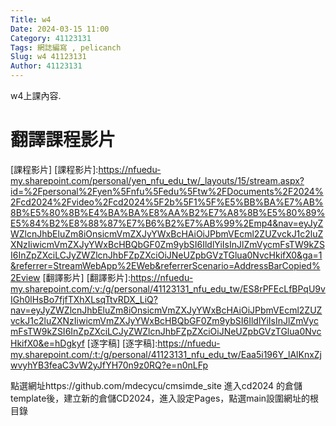 ```yaml
---
Title: w4
Date: 2024-03-15 11:00
Category: 41123131
Tags: 網誌編寫 , pelicanch
Slug: w4 41123131
Author: 41123131
---
```


w4上課內容.

<!-- PELICAN_END_SUMMARY -->

# 翻譯課程影片
[課程影片]
[課程影片]:https://nfuedu-my.sharepoint.com/personal/yen_nfu_edu_tw/_layouts/15/stream.aspx?id=%2Fpersonal%2Fyen%5Fnfu%5Fedu%5Ftw%2FDocuments%2F2024%2Fcd2024%2Fvideo%2Fcd2024%5F2b%5F1%5F%E5%BB%BA%E7%AB%8B%E5%80%8B%E4%BA%BA%E8%AA%B2%E7%A8%8B%E5%80%89%E5%84%B2%E8%88%87%E7%B6%B2%E7%AB%99%2Emp4&nav=eyJyZWZlcnJhbEluZm8iOnsicmVmZXJyYWxBcHAiOiJPbmVEcml2ZUZvckJ1c2luZXNzIiwicmVmZXJyYWxBcHBQbGF0Zm9ybSI6IldlYiIsInJlZmVycmFsTW9kZSI6InZpZXciLCJyZWZlcnJhbFZpZXciOiJNeUZpbGVzTGlua0NvcHkifX0&ga=1&referrer=StreamWebApp%2EWeb&referrerScenario=AddressBarCopied%2Eview
[翻譯影片]
[翻譯影片]:https://nfuedu-my.sharepoint.com/:v:/g/personal/41123131_nfu_edu_tw/ES8rPFEcLfBPqU9vIGh0lHsBo7fjfTXhXLsqTtvRDX_LiQ?nav=eyJyZWZlcnJhbEluZm8iOnsicmVmZXJyYWxBcHAiOiJPbmVEcml2ZUZvckJ1c2luZXNzIiwicmVmZXJyYWxBcHBQbGF0Zm9ybSI6IldlYiIsInJlZmVycmFsTW9kZSI6InZpZXciLCJyZWZlcnJhbFZpZXciOiJNeUZpbGVzTGlua0NvcHkifX0&e=hDgkyf
[逐字稿]
[逐字稿]:https://nfuedu-my.sharepoint.com/:t:/g/personal/41123131_nfu_edu_tw/Eaa5i196Y_lAlKnxZjwvyhYB3feaC3vW2yJfYH70n9z0RQ?e=n0nLFp

點選網址https://github.com/mdecycu/cmsimde_site 進入cd2024 的倉儲 template後，建立新的倉儲CD2024，進入設定Pages，點選main設圍網址的根目錄


